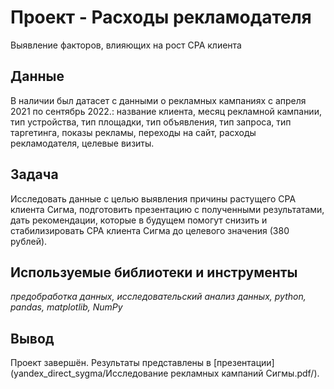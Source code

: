 # Проект - Расходы рекламодателя
Выявление факторов, влияющих на рост СРА клиента


## Данные

В наличии был датасет с данными о рекламных кампаниях с апреля 2021 по сентябрь 2022.:
название клиента,
месяц рекламной кампании,
тип устройства,
тип площадки,
тип объявления,
тип запроса,
тип таргетинга,
показы рекламы,
переходы на сайт,
расходы рекламодателя,
целевые визиты.

## Задача

Исследовать данные с целью выявления причины растущего CPA клиента Сигма, 
подготовить презентацию с полученными результатами, 
дать рекомендации, которые в будущем помогут снизить и стабилизировать CPA клиента Сигма до целевого значения (380 рублей).

## Используемые библиотеки и инструменты
*предобработка данных, исследовательский анализ данных, python, pandas, matplotlib, NumPy*

## Вывод
Проект завершён. Результаты представлены в [презентации](yandex_direct_sygma/Исследование рекламных кампаний Сигмы.pdf/).

